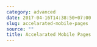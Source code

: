 ```yaml
---
category: advanced
date: 2017-04-16T14:38:50+07:00
slug: accelarated-mobile-pages
source: ""
title: Accelarated Mobile Pages
---
```


